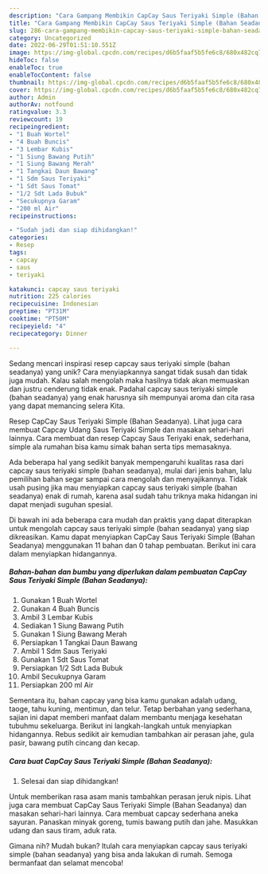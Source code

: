 ```yaml
---
description: "Cara Gampang Membikin CapCay Saus Teriyaki Simple (Bahan Seadanya) yang Bisa Manjain Lidah"
title: "Cara Gampang Membikin CapCay Saus Teriyaki Simple (Bahan Seadanya) yang Bisa Manjain Lidah"
slug: 286-cara-gampang-membikin-capcay-saus-teriyaki-simple-bahan-seadanya-yang-bisa-manjain-lidah
category: Uncategorized
date: 2022-06-29T01:51:10.551Z
image: https://img-global.cpcdn.com/recipes/d6b5faaf5b5fe6c8/680x482cq70/capcay-saus-teriyaki-simple-bahan-seadanya-foto-resep-utama.jpg
hideToc: false
enableToc: true
enableTocContent: false
thumbnail: https://img-global.cpcdn.com/recipes/d6b5faaf5b5fe6c8/680x482cq70/capcay-saus-teriyaki-simple-bahan-seadanya-foto-resep-utama.jpg
cover: https://img-global.cpcdn.com/recipes/d6b5faaf5b5fe6c8/680x482cq70/capcay-saus-teriyaki-simple-bahan-seadanya-foto-resep-utama.jpg
author: Admin
authorAv: notfound
ratingvalue: 3.3
reviewcount: 19
recipeingredient:
- "1 Buah Wortel"
- "4 Buah Buncis"
- "3 Lembar Kubis"
- "1 Siung Bawang Putih"
- "1 Siung Bawang Merah"
- "1 Tangkai Daun Bawang"
- "1 Sdm Saus Teriyaki"
- "1 Sdt Saus Tomat"
- "1/2 Sdt Lada Bubuk"
- "Secukupnya Garam"
- "200 ml Air"
recipeinstructions:

- "Sudah jadi dan siap dihidangkan!"
categories:
- Resep
tags:
- capcay
- saus
- teriyaki

katakunci: capcay saus teriyaki 
nutrition: 225 calories
recipecuisine: Indonesian
preptime: "PT31M"
cooktime: "PT50M"
recipeyield: "4"
recipecategory: Dinner

---
```





Sedang mencari inspirasi resep capcay saus teriyaki simple (bahan seadanya) yang unik? Cara menyiapkannya sangat tidak susah dan tidak juga mudah. Kalau salah mengolah maka hasilnya tidak akan memuaskan dan justru cenderung tidak enak. Padahal capcay saus teriyaki simple (bahan seadanya) yang enak harusnya sih mempunyai aroma dan cita rasa yang dapat memancing selera Kita.





Resep CapCay Saus Teriyaki Simple (Bahan Seadanya). Lihat juga cara membuat Capcay Udang Saus Teriyaki Simple dan masakan sehari-hari lainnya. Cara membuat dan resep Capcay Saus Teriyaki enak, sederhana, simple ala rumahan bisa kamu simak bahan serta tips memasaknya.

Ada beberapa hal yang sedikit banyak mempengaruhi kualitas rasa dari capcay saus teriyaki simple (bahan seadanya), mulai dari jenis bahan, lalu pemilihan bahan segar sampai cara mengolah dan menyajikannya. Tidak usah pusing jika mau menyiapkan capcay saus teriyaki simple (bahan seadanya) enak di rumah, karena asal sudah tahu triknya maka hidangan ini dapat menjadi suguhan spesial.






Di bawah ini ada beberapa cara mudah dan praktis yang dapat diterapkan untuk mengolah capcay saus teriyaki simple (bahan seadanya) yang siap dikreasikan. Kamu dapat menyiapkan CapCay Saus Teriyaki Simple (Bahan Seadanya) menggunakan 11 bahan dan 0 tahap pembuatan. Berikut ini cara dalam menyiapkan hidangannya.

<!--inarticleads1-->

##### Bahan-bahan dan bumbu yang diperlukan dalam pembuatan CapCay Saus Teriyaki Simple (Bahan Seadanya):

1. Gunakan 1 Buah Wortel
1. Gunakan 4 Buah Buncis
1. Ambil 3 Lembar Kubis
1. Sediakan 1 Siung Bawang Putih
1. Gunakan 1 Siung Bawang Merah
1. Persiapkan 1 Tangkai Daun Bawang
1. Ambil 1 Sdm Saus Teriyaki
1. Gunakan 1 Sdt Saus Tomat
1. Persiapkan 1/2 Sdt Lada Bubuk
1. Ambil Secukupnya Garam
1. Persiapkan 200 ml Air


Sementara itu, bahan capcay yang bisa kamu gunakan adalah udang, taoge, tahu kuning, mentimun, dan telur. Tetap berbahan yang sederhana, sajian ini dapat memberi manfaat dalam membantu menjaga kesehatan tubuhmu sekeluarga. Berikut ini langkah-langkah untuk menyiapkan hidangannya. Rebus sedikit air kemudian tambahkan air perasan jahe, gula pasir, bawang putih cincang dan kecap. 

<!--inarticleads2-->

##### Cara buat CapCay Saus Teriyaki Simple (Bahan Seadanya):


1. Selesai dan siap dihidangkan!

Untuk memberikan rasa asam manis tambahkan perasan jeruk nipis. Lihat juga cara membuat CapCay Saus Teriyaki Simple (Bahan Seadanya) dan masakan sehari-hari lainnya. Cara membuat capcay sederhana aneka sayuran. Panaskan minyak goreng, tumis bawang putih dan jahe. Masukkan udang dan saus tiram, aduk rata. 

Gimana nih? Mudah bukan? Itulah cara menyiapkan capcay saus teriyaki simple (bahan seadanya) yang bisa anda lakukan di rumah. Semoga bermanfaat dan selamat mencoba!
